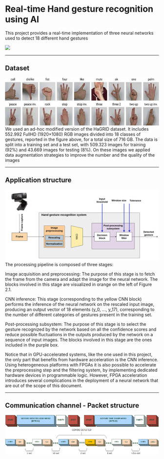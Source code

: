 # Real-time Hand gesture recognition using AI
 This project provides a real-time implementation of three neural networks used to detect 18 different hand gestures

<img src=/imgs/demo.gif>

-----

<h2>Dataset</h2>
<img src=/imgs/hagrid_gestures.png>
We used an ad-hoc modified version of the HaGRID dataset. It includes 552.992 FullHD (1920×1080) RGB images divided into 18 classes of gestures, reported in the figure above, for a total size of 716 GB. The data is split into a training set and a test set, with 509.323 images for training (92%) and 43.669 images for testing (8%). On these images we applied data augmentation strategies to improve the number and the quality of the images

-----

<h2>Application structure</h2>
<img src=/imgs/application.png>
The processing pipeline is composed of three stages:

Image acquisition and preprocessing: The purpose of this stage is to fetch the frame from the camera and adapt the image for the neural network. The blocks involved in this stage are visualized in orange on the left of Figure 2.1.

CNN inference: This stage (corresponding to the yellow CNN block) performs the inference of the neural network on the rescaled input image, producing an output vector of 18 elements (y_0, …, y_17), corresponding to the number of different categories of gestures present in the training set.

Post-processing subsystem: The purpose of this stage is to select the gesture recognized by the network based on all the confidence scores and reduce possible fluctuations in the outputs produced by the network on a sequence of input images. The blocks involved in this stage are the ones included in the purple box. 

Notice that in GPU-accelerated systems, like the one used in this project, the only part that benefits from hardware acceleration is the CNN inference. Using heterogeneous platforms with FPGAs it is also possible to accelerate the preprocessing step and the filtering system, by implementing dedicated hardware devices in programmable logic. However, FPGA acceleration introduces several complications in the deployment of a neural network that are out of the scope of this document.



-----

<h2>Communication channel - Packet structure</h2>
<img src=/imgs/packet_struct.png>
<img src=/imgs/packet_burst.png>
